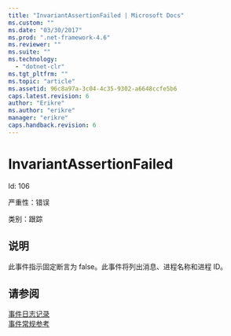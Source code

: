 ```yaml
---
title: "InvariantAssertionFailed | Microsoft Docs"
ms.custom: ""
ms.date: "03/30/2017"
ms.prod: ".net-framework-4.6"
ms.reviewer: ""
ms.suite: ""
ms.technology: 
  - "dotnet-clr"
ms.tgt_pltfrm: ""
ms.topic: "article"
ms.assetid: 96c8a97a-3c04-4c35-9302-a6648ccfe5b6
caps.latest.revision: 6
author: "Erikre"
ms.author: "erikre"
manager: "erikre"
caps.handback.revision: 6
---
```

# InvariantAssertionFailed
Id: 106  
  
 严重性：错误  
  
 类别：跟踪  
  
## 说明  
 此事件指示固定断言为 false。此事件将列出消息、进程名称和进程 ID。  
  
## 请参阅  
 [事件日志记录](../../../../../docs/framework/wcf/diagnostics/event-logging/index.md)   
 [事件常规参考](../../../../../docs/framework/wcf/diagnostics/event-logging/events-general-reference.md)